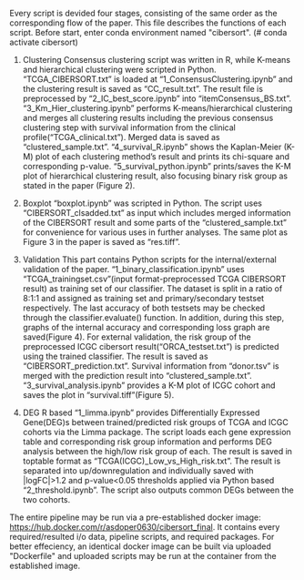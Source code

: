 Every script is devided four stages, consisting of the same order as the corresponding flow of the paper. This file describes the functions of each script.
Before start, enter conda environment named "cibersort". (# conda activate cibersort)

1.	Clustering
Consensus clustering script was written in R, while K-means and hierarchical clustering were scripted in Python. “TCGA_CIBERSORT.txt” is loaded at “1_ConsensusClustering.ipynb” and the clustering result is saved as “CC_result.txt”. The result file is preprocessed by “2_IC_best_score.ipynb” into “itemConsensus_BS.txt”. “3_Km_Hier_clustering.ipynb” performs K-means/hierarchical clustering and merges all clustering results including the previous consensus clustering step with survival information from the clinical profile(“TCGA_clinical.txt”). Merged data is saved as “clustered_sample.txt”. “4_survival_R.ipynb” shows the Kaplan-Meier (K-M) plot of each clustering method’s result and prints its chi-square and corresponding p-value. “5_survival_python.ipynb” prints/saves the K-M plot of hierarchical clustering result, also focusing binary risk group as stated in the paper (Figure 2).

2.	Boxplot
“boxplot.ipynb” was scripted in Python. The script uses “CIBERSORT_clsadded.txt” as input which includes merged information of the CIBERSORT result and some parts of the “clustered_sample.txt” for convenience for various uses in further analyses. The same plot as Figure 3 in the paper is saved as “res.tiff”.

3.	Validation
This part contains Python scripts for the internal/external validation of the paper. “1_binary_classification.ipynb” uses “TCGA_trainingset.csv”(input format-preprocessed TCGA CIBERSORT result) as training set of our classifier. The dataset is split in a ratio of 8:1:1 and assigned as training set and primary/secondary testset respectively. The last accuracy of both testsets may be checked through the classifier.evaluate() function. In addition, during this step, graphs of the internal accuracy and corresponding loss graph are saved(Figure 4). For external validation, the risk group of the preprocessed ICGC cibersort result(“ORCA_testset.txt”) is predicted using the trained classifier. The result is saved as “CIBERSORT_prediction.txt”. Survival information from “donor.tsv” is merged with the prediction result into “clustered_sample.txt”. “3_survival_analysis.ipynb” provides a K-M plot of ICGC cohort and saves the plot in “survival.tiff”(Figure 5).

4.	DEG
R based “1_limma.ipynb” provides Differentially Expressed Gene(DEG)s between trained/predicted risk groups of TCGA and ICGC cohorts via the Limma package. The script loads each gene expression table and corresponding risk group information and performs DEG analysis between the high/low risk group of each. The result is saved in toptable format as “TCGA(ICGC)_Low_vs_High_risk.txt”. The result is separated into up/downregulation and individually saved with |logFC|>1.2 and p-value<0.05 thresholds applied via Python based “2_threshold.ipynb”. The script also outputs common DEGs between the two cohorts.

The entire pipeline may be run via a pre-established docker image: https://hub.docker.com/r/asdoper0630/cibersort_final. It contains every required/resulted i/o data, pipeline scripts, and required packages. For better effeciency, an identical docker image can be built via uploaded "Dockerfile" and uploaded scripts may be run at the container from the established image.
